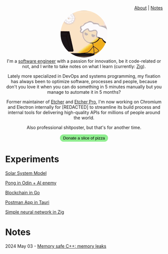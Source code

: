 <div id="header-menu" style="text-align:right;"><a href="/">About</a> | <a href="/notes">Notes</a></div>
<div id="header-photo" style="text-align:center;">
<img src="/header-photo.jpg" style="border-radius:50%;width:150px;height:150px;" />
</div>
<div id="header-description" style="text-align:center;">
I'm a <a href="https://www.tiktok.com/@matas_valincius/video/7188634272507399429">software engineer</a> with a passion for innovation, be it code-related or not, and I write to take notes on what I learn (currently: <a href="https://ziglang.org">Zig</a>).
<p>Lately more specialized in DevOps and systems programming, my fixation has always been to optimize software, processes and people, because don't you love it when you can do something in 5 minutes manually but you manage to automate it in 5 months?</p>
<p>Former maintainer of <a href="https://github.com/balena-io/etcher">Etcher</a> and <a href="https://balena.io/etcher-pro">Etcher Pro</a>, I'm now working on Chromium and Electron internally for [REDACTED] to streamline its build process and internal tools for delivering high-quality APIs for millions of people around the world.</p>
<p>Also professional shitposter, but that's for another time.</p>
<form action="https://donate.stripe.com/14kdRBfCL08U4la144"><input type="submit" style="background:lightgreen;border:none;border-radius:20px;padding:4px 10px;" value="Donate a slice of pizza"/></form>
</div>

# Experiments
[Solar System Model](/solar-system.html)

[Pong in Odin + AI enemy](https://github.com/thundron/odin-pong)

[Blockchain in Go](https://github.com/thundron/go-blockchain)

[Postman App in Tauri](https://github.com/thundron/postman-app-tauri)

[Simple neural network in Zig](https://github.com/thundron/zig-simple-neural-network)

# Notes

2024 May 03 - [Memory safe C++: memory leaks](/memory-safe-cpp)
